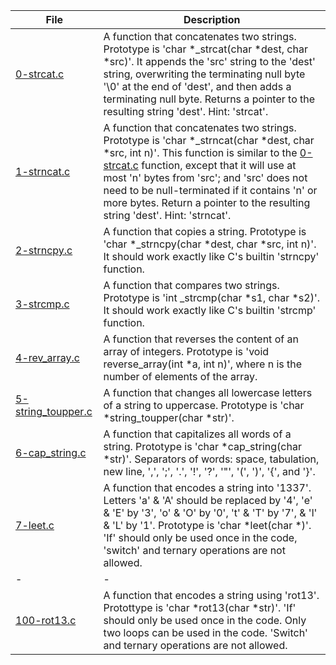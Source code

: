 |File|Description|
|-|-|
|[0-strcat.c](0-strcat.c)|A function that concatenates two strings. Prototype is 'char \*\_strcat(char \*dest, char \*src)'. It appends the 'src' string to the 'dest' string, overwriting the terminating null byte '\\0' at the end of 'dest', and then adds a terminating null byte. Returns a pointer to the resulting string 'dest'. Hint: 'strcat'.|
|[1-strncat.c](1-strncat.c)|A function that concatenates two strings. Prototype is 'char \*\_strncat(char \*dest, char \*src, int n)'. This function is similar to the [0-strcat.c]('_strcat') function, except that it will use at most 'n' bytes from 'src'; and 'src' does not need to be null-terminated if it contains 'n' or more bytes. Return a pointer to the resulting string 'dest'. Hint: 'strncat'.|
|[2-strncpy.c](2-strncpy.c)|A function that copies a string. Prototype is 'char \*\_strncpy(char \*dest, char \*src, int n)'. It should work exactly like C's builtin 'strncpy' function.|
|[3-strcmp.c](3-strcmp.c)|A function that compares two strings. Prototype is 'int \_strcmp(char \*s1, char \*s2)'. It should work exactly like C's builtin 'strcmp' function.|
|[4-rev_array.c](4-rev_array.c)|A function that reverses the content of an array of integers. Prototype is 'void reverse_array(int \*a, int n)', where n is the number of elements of the array.|
|[5-string_toupper.c](5-string_toupper.c)|A function that changes all lowercase letters of a string to uppercase. Prototype is 'char \*string_toupper(char \*str)'.|
|[6-cap_string.c](6-cap_string.c)|A function that capitalizes all words of a string. Prototype is 'char \*cap_string(char \*str)'. Separators of words: space, tabulation, new line, ',', ';', '.', '!', '?', '"', '(', ')', '{', and '}'.|
|[7-leet.c](7-leet.c)|A function that encodes a string into '1337'. Letters 'a' & 'A' should be replaced by '4', 'e' & 'E' by '3', 'o' & 'O' by '0', 't' & 'T' by '7', & 'l' & 'L' by '1'. Prototype is 'char \*leet(char \*)'. 'If' should only be used once in the code, 'switch' and ternary operations are not allowed.|
|-|-|
|[100-rot13.c](100-rot13.c)|A function that encodes a string using 'rot13'. Protottype is 'char \*rot13(char \*str)'. 'If' should only be used once in the code. Only two loops can be used in the code. 'Switch' and ternary operations are not allowed.|
